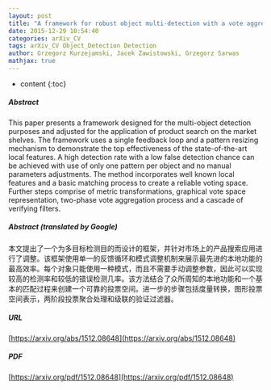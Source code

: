 ```yaml
---
layout: post
title: "A framework for robust object multi-detection with a vote aggregation and a cascade filtering"
date: 2015-12-29 10:54:40
categories: arXiv_CV
tags: arXiv_CV Object_Detection Detection
author: Grzegorz Kurzejamski, Jacek Zawistowski, Grzegorz Sarwas
mathjax: true
---
```


* content
{:toc}

##### Abstract
This paper presents a framework designed for the multi-object detection purposes and adjusted for the application of product search on the market shelves. The framework uses a single feedback loop and a pattern resizing mechanism to demonstrate the top effectiveness of the state-of-the-art local features. A high detection rate with a low false detection chance can be achieved with use of only one pattern per object and no manual parameters adjustments. The method incorporates well known local features and a basic matching process to create a reliable voting space. Further steps comprise of metric transformations, graphical vote space representation, two-phase vote aggregation process and a cascade of verifying filters.

##### Abstract (translated by Google)
本文提出了一个为多目标检测目的而设计的框架，并针对市场上的产品搜索应用进行了调整。该框架使用单一的反馈循环和模式调整机制来展示最先进的本地功能的最高效率。每个对象只能使用一种模式，而且不需要手动调整参数，因此可以实现较高的检测率和较低的错误检测几率。该方法结合了众所周知的本地功能和一个基本的匹配过程来创建一个可靠的投票空间。进一步的步骤包括度量转换，图形投票空间表示，两阶段投票聚合处理和级联的验证过滤器。

##### URL
[https://arxiv.org/abs/1512.08648](https://arxiv.org/abs/1512.08648)

##### PDF
[https://arxiv.org/pdf/1512.08648](https://arxiv.org/pdf/1512.08648)

